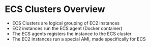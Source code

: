 # ECS Clusters Overview

* ECS Clusters are logical grouping of EC2 instances
* EC2 instances run the ECS agent (Docker container)
* The ECS agents registers the instance to the ECS cluster
* The EC2 instances run a special AMI, made specifically for ECS
